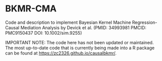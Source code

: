 # BKMR-CMA
Code and description to implement Bayesian Kernel Machine Regression-Causal Mediation Analysis by Devick et al. (PMID: 34993981 PMCID: PMC9150437 DOI: 10.1002/sim.9255)

IMPORTANT NOTE: The code here has not been updated or maintained. The most up-to-date code that is currently being made into a R package can be found at https://zc2326.github.io/causalbkmr/. 
